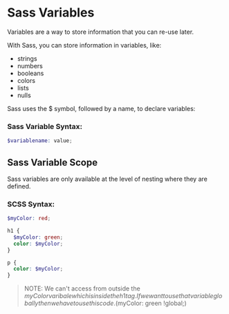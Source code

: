 # Sass Variables
Variables are a way to store information that you can re-use later.

With Sass, you can store information in variables, like:

* strings
* numbers
* booleans
* colors
* lists
* nulls

Sass uses the $ symbol, followed by a name, to declare variables:
### Sass Variable Syntax:
```SCSS
$variablename: value;
```
## Sass Variable Scope
Sass variables are only available at the level of nesting where they are defined.

### SCSS Syntax:
```SCSS
$myColor: red;

h1 {
  $myColor: green;
  color: $myColor;
}

p {
  color: $myColor;
}
```
> NOTE:  We can't access from outside the $myColor varibale which is inside the h1 tag. If we want to use that variable globally then we have to use this code. ($myColor: green !global;) 